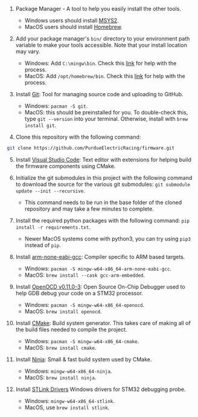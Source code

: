 1. Package Manager - A tool to help you easily install the other tools.

   - Windows users should install [MSYS2](https://www.msys2.org/).
   - MacOS users should install [Homebrew](https://brew.sh/).

2. Add your package manager's `bin/` directory to your environment path variable to make your tools accessible. Note that your install location may vary.

   - Windows: Add `C:\mingw\bin`. Check this [link](https://stackoverflow.com/questions/5733220/how-do-i-add-the-mingw-bin-directory-to-my-system-path) for help with the process.
   - MacOS: Add `/opt/homebrew/bin`. Check this [link](https://stackoverflow.com/questions/35677031/adding-homebrew-to-path) for help with the process.

3. Install [Git](https://git-scm.com/downloads): Tool for managing source code and uploading to GitHub.

   - Windows: `pacman -S git`.
   - MacOS: this should be preinstalled for you. To double-check this, type `git --version` into your terminal. Otherwise, install with `brew install git`.

4. Clone this repository with the following command:

```bash
git clone https://github.com/PurdueElectricRacing/firmware.git
```

5. Install [Visual Studio Code](https://code.visualstudio.com/): Text editor with extensions for helping build the firmware components using CMake.

6. Initialize the git submodules in this project with the following command to download the source for the various git submodules: `git submodule update --init --recursive`.

   - This command needs to be run in the base folder of the cloned repository and may take a few minutes to complete.

7. Install the required python packages with the following command: `pip install -r requirements.txt`.

   - Newer MacOS systems come with python3, you can try using `pip3` instead of `pip`.

8. Install [arm-none-eabi-gcc](https://developer.arm.com/tools-and-software/open-source-software/developer-tools/gnu-toolchain/gnu-rm/downloads): Compiler specific to ARM based targets.

   - Windows: `pacman -S mingw-w64-x86_64-arm-none-eabi-gcc`.
   - MacOS: `brew install --cask gcc-arm-embedded`.
   <!-- [Windows](https://developer.arm.com/-/media/Files/downloads/gnu-rm/10.3-2021.07/gcc-arm-none-eabi-10.3-2021.07win32/gcc-arm-none-eabi-10.3-2021.07-win32.exe)
      - Note: You must manually add this to your path. To do so, open the start menu and select "edit the system environment variables". From here, copy the full file path of your arm-none-eabi-gcc executable into the PATH environment variable (C:\Program Files (x86)\GNU Arm Embedded Toolchain\10 2021.07\bin). Your filepath may not look exactly the same, but it should look similar to this. -->

9. Install [OpenOCD v0.11.0-3](https://github.com/xpack-dev-tools/openocd-xpack/releases/tag/v0.11.0-3/): Open Source On-Chip Debugger used to help GDB debug your code on a STM32 processor.

   - Windows: `pacman -S mingw-w64-x86_64-openocd`.
   <!-- It is extremely important that you install this version of openocd or else you might run into issues with debugging
   Installation Instructions [here](https://xpack.github.io/openocd/install/). Again, use v0.11.0-3 as linked above.-->

   - MacOS: `brew install openocd`.
   <!--If you are on MacOS, you must install the latest version of OpenOcd (v12), or you will run into issues while debugging STM32F7 microcontrollers. To install, simply run -->

10. Install [CMake](https://cmake.org/install/): Build system generator. This takes care of making all of the build files needed to compile the project.

    - Windows: `pacman -S mingw-w64-x86_64-cmake`.
    - MacOS: `brew install cmake`.
    <!-- On some MacOS versions, CMake will install as a GUI only, follow the `Tools > Install Command Line Tools` tip inside CMake to fix this. -->

11. Install [Ninja](https://ninja-build.org/): Small & fast build system used by CMake.

    - Windows: `mingw-w64-x86_64-ninja`.
    - MacOS: `brew install ninja`.

12. Install [STLink Drivers](https://www.st.com/en/development-tools/stsw-link009.html) Windows drivers for STM32 debugging probe.
    - Windows: `mingw-w64-x86_64-stlink`.
    - MacOS, use `brew install stlink`.
